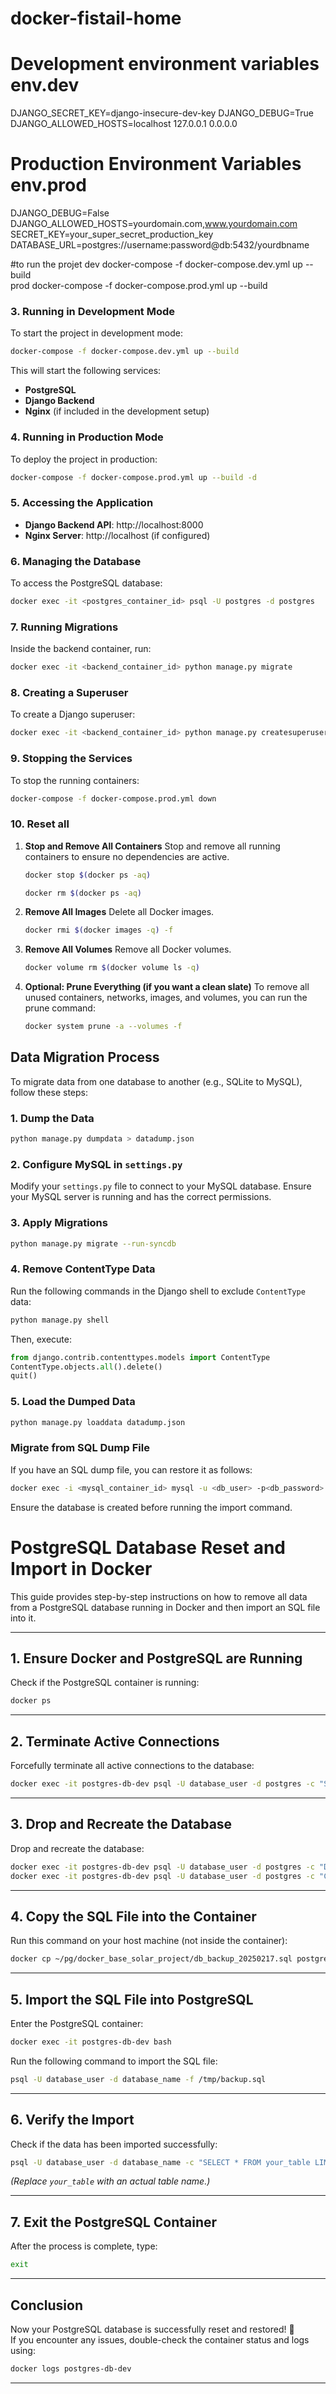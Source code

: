 # docker-fistail-home

# Development environment variables env.dev
DJANGO_SECRET_KEY=django-insecure-dev-key
DJANGO_DEBUG=True
DJANGO_ALLOWED_HOSTS=localhost 127.0.0.1 0.0.0.0


# Production Environment Variables env.prod

DJANGO_DEBUG=False
DJANGO_ALLOWED_HOSTS=yourdomain.com,www.yourdomain.com
SECRET_KEY=your_super_secret_production_key
DATABASE_URL=postgres://username:password@db:5432/yourdbname



#to run the projet 
dev
 docker-compose -f docker-compose.dev.yml up --build   
prod
 docker-compose -f docker-compose.prod.yml up --build   



 ### 3. Running in Development Mode

To start the project in development mode:

```sh
docker-compose -f docker-compose.dev.yml up --build
```

This will start the following services:

- **PostgreSQL**
- **Django Backend**
- **Nginx** (if included in the development setup)

### 4. Running in Production Mode

To deploy the project in production:

```sh
docker-compose -f docker-compose.prod.yml up --build -d
```

### 5. Accessing the Application

- **Django Backend API**: http://localhost:8000
- **Nginx Server**: http://localhost (if configured)

### 6. Managing the Database

To access the PostgreSQL database:

```sh
docker exec -it <postgres_container_id> psql -U postgres -d postgres
```

### 7. Running Migrations

Inside the backend container, run:

```sh
docker exec -it <backend_container_id> python manage.py migrate
```

### 8. Creating a Superuser

To create a Django superuser:

```sh
docker exec -it <backend_container_id> python manage.py createsuperuser
```

### 9. Stopping the Services

To stop the running containers:

```sh
docker-compose -f docker-compose.prod.yml down
```
### 10. Reset all 
1. **Stop and Remove All Containers**
Stop and remove all running containers to ensure no dependencies are active.
    ```sh
    docker stop $(docker ps -aq)
    ```
    ```sh
    docker rm $(docker ps -aq)
    ```
2. **Remove All Images**
Delete all Docker images.
    ```sh
    docker rmi $(docker images -q) -f
    ```
3. **Remove All Volumes**
Remove all Docker volumes.
    ```sh
    docker volume rm $(docker volume ls -q)
    ```
4. **Optional: Prune Everything (if you want a clean slate)**
To remove all unused containers, networks, images, and volumes, you can run the prune command:
    ```sh
    docker system prune -a --volumes -f
    ```

## Data Migration Process

To migrate data from one database to another (e.g., SQLite to MySQL), follow these steps:

### 1. Dump the Data
```sh
python manage.py dumpdata > datadump.json
```

### 2. Configure MySQL in `settings.py`
Modify your `settings.py` file to connect to your MySQL database. Ensure your MySQL server is running and has the correct permissions.

### 3. Apply Migrations
```sh
python manage.py migrate --run-syncdb
```

### 4. Remove ContentType Data
Run the following commands in the Django shell to exclude `ContentType` data:
```sh
python manage.py shell
```
Then, execute:
```python
from django.contrib.contenttypes.models import ContentType
ContentType.objects.all().delete()
quit()
```

### 5. Load the Dumped Data
```sh
python manage.py loaddata datadump.json
```
### Migrate from SQL Dump File
If you have an SQL dump file, you can restore it as follows:
```sh
docker exec -i <mysql_container_id> mysql -u <db_user> -p<db_password> <db_name> < dumpfile.sql
```
Ensure the database is created before running the import command.


# **PostgreSQL Database Reset and Import in Docker**

This guide provides step-by-step instructions on how to remove all data from a PostgreSQL database running in Docker and then import an SQL file into it.

---

## **1. Ensure Docker and PostgreSQL are Running**
Check if the PostgreSQL container is running:

```sh
docker ps
```

---

## **2. Terminate Active Connections**
Forcefully terminate all active connections to the database:

```sh
docker exec -it postgres-db-dev psql -U database_user -d postgres -c "SELECT pg_terminate_backend(pid) FROM pg_stat_activity WHERE datname='database_name';"
```

---

## **3. Drop and Recreate the Database**
Drop and recreate the database:

```sh
docker exec -it postgres-db-dev psql -U database_user -d postgres -c "DROP DATABASE database_name;"
docker exec -it postgres-db-dev psql -U database_user -d postgres -c "CREATE DATABASE database_name;"
```

---

## **4. Copy the SQL File into the Container**
Run this command on your host machine (not inside the container):

```sh
docker cp ~/pg/docker_base_solar_project/db_backup_20250217.sql postgres-db-dev:/tmp/backup.sql
```

---

## **5. Import the SQL File into PostgreSQL**
Enter the PostgreSQL container:

```sh
docker exec -it postgres-db-dev bash
```

Run the following command to import the SQL file:

```sh
psql -U database_user -d database_name -f /tmp/backup.sql
```

---

## **6. Verify the Import**
Check if the data has been imported successfully:

```sh
psql -U database_user -d database_name -c "SELECT * FROM your_table LIMIT 10;"
```

_(Replace `your_table` with an actual table name.)_

---

## **7. Exit the PostgreSQL Container**
After the process is complete, type:

```sh
exit
```

---

## **Conclusion**
Now your PostgreSQL database is successfully reset and restored! 🚀  
If you encounter any issues, double-check the container status and logs using:

```sh
docker logs postgres-db-dev
```

---
